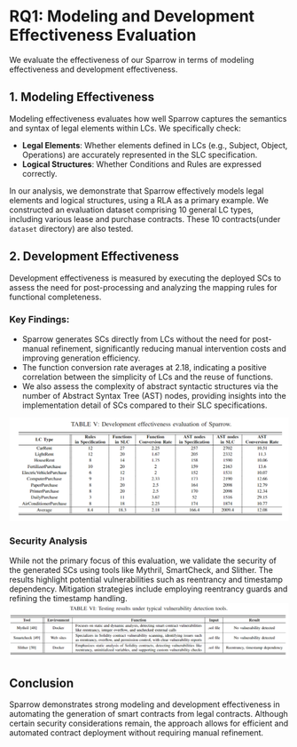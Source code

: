 
# RQ1: Modeling and Development Effectiveness Evaluation
We evaluate the effectiveness of our Sparrow in terms of modeling effectiveness and development effectiveness.

## 1. Modeling Effectiveness
Modeling effectiveness evaluates how well Sparrow captures the semantics and syntax of legal elements within LCs. We specifically check:

- **Legal Elements**: Whether elements defined in LCs (e.g., Subject, Object, Operations) are accurately represented in the SLC specification.
- **Logical Structures**: Whether Conditions and Rules are expressed correctly.

In our analysis, we demonstrate that Sparrow effectively models legal elements and logical structures, using a RLA as a primary example. We constructed an evaluation dataset comprising 10 general LC types, including various lease and purchase contracts. These 10 contracts(under `dataset` directory) are also tested.

## 2. Development Effectiveness
Development effectiveness is measured by executing the deployed SCs to assess the need for post-processing and analyzing the mapping rules for functional completeness.

### Key Findings:
- Sparrow generates SCs directly from LCs without the need for post-manual refinement, significantly reducing manual intervention costs and improving generation efficiency.
- The function conversion rate averages at 2.18, indicating a positive correlation between the simplicity of LCs and the reuse of functions.
- We also assess the complexity of abstract syntactic structures via the number of Abstract Syntax Tree (AST) nodes, providing insights into the implementation detail of SCs compared to their SLC specifications.

 ![effectiveness_eval](../picture/tableV.png)


### Security Analysis
While not the primary focus of this evaluation, we validate the security of the generated SCs using tools like Mythril, SmartCheck, and Slither. The results highlight potential vulnerabilities such as reentrancy and timestamp dependency. Mitigation strategies include employing reentrancy guards and refining the timestamp handling.
![sec_eval](../picture/tableVI.png)

## Conclusion
Sparrow demonstrates strong modeling and development effectiveness in automating the generation of smart contracts from legal contracts. Although certain security considerations remain, the approach allows for efficient and automated contract deployment without requiring manual refinement.






